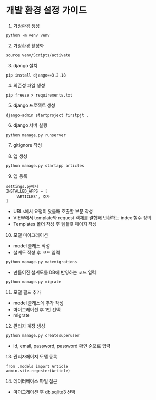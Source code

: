 # 개발 환경 설정 가이드

1. 가상환경 생성
```
python -m venv venv
```
2. 가상환경 활성화
```
source venv/Scripts/activate
```
3. django 설치
```
pip install django==3.2.18
```

4. 의존성 파일 생성
```
pip freeze > requirements.txt
```
5. django 프로젝트 생성
```
django-admin startproject firstpjt .
```
6. django 서버 실행
```
python manage.py runserver
```
7. gitignore 작성

8. 앱 생성
```
python manage.py startapp articles
```
9. 앱 등록
```
settings.py에서
INSTALLED_APPS = [
    'ARTICLES', 추가
]
```
- URLs에서 요청이 왔을때 호출할 부분 작성
- VIEW에서 template와 request 객체를 결합해 반환하는 index 함수 정의
- Templates 폴더 작성 후 템플릿 페이지 작성

10. 모델 마이그레이션
- model 클래스 작성
- 설계도 작성 후 코드 입력
```
python manage.py makemigrations
```
- 만들어진 설계도를 DB에 반영하는 코드 입력
```
python manage.py migrate
```

11. 모델 필드 추가
- model 클래스에 추가 작성
- 마이그레이션 후 1번 선택
- migrate

12. 관리자 계정 생성
```
python manage.py createsuperuser
```
- id, email, password, password 확인 순으로 입력

13. 관리자페이지 모델 등록
```
from .models import Article
admin.site.regester(Article)
```

14. 데이터베이스 파일 접근
- 마이그레이션 후 db.sqlite3 선택
